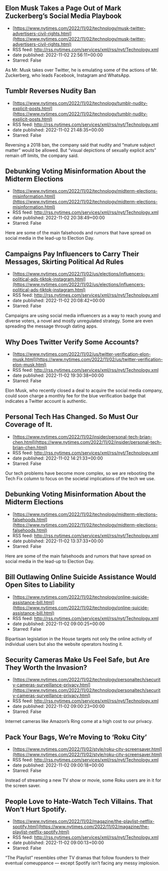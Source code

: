## Elon Musk Takes a Page Out of Mark Zuckerberg’s Social Media Playbook
 - [https://www.nytimes.com/2022/11/02/technology/musk-twitter-advertisers-civil-rights.html](https://www.nytimes.com/2022/11/02/technology/musk-twitter-advertisers-civil-rights.html)
 - RSS feed: http://rss.nytimes.com/services/xml/rss/nyt/Technology.xml
 - date published: 2022-11-02 22:56:11+00:00
 - Starred: False

As Mr. Musk takes over Twitter, he is emulating some of the actions of Mr. Zuckerberg, who leads Facebook, Instagram and WhatsApp.

## Tumblr Reverses Nudity Ban
 - [https://www.nytimes.com/2022/11/02/technology/tumblr-nudity-explicit-posts.html](https://www.nytimes.com/2022/11/02/technology/tumblr-nudity-explicit-posts.html)
 - RSS feed: http://rss.nytimes.com/services/xml/rss/nyt/Technology.xml
 - date published: 2022-11-02 21:48:35+00:00
 - Starred: False

Reversing a 2018 ban, the company said that nudity and “mature subject matter” would be allowed. But “visual depictions of sexually explicit acts” remain off limits, the company said.

## Debunking Voting Misinformation About the Midterm Elections
 - [https://www.nytimes.com/2022/11/02/technology/midterm-elections-misinformation.html](https://www.nytimes.com/2022/11/02/technology/midterm-elections-misinformation.html)
 - RSS feed: http://rss.nytimes.com/services/xml/rss/nyt/Technology.xml
 - date published: 2022-11-02 20:38:49+00:00
 - Starred: False

Here are some of the main falsehoods and rumors that have spread on social media in the lead-up to Election Day.

## Campaigns Pay Influencers to Carry Their Messages, Skirting Political Ad Rules
 - [https://www.nytimes.com/2022/11/02/us/elections/influencers-political-ads-tiktok-instagram.html](https://www.nytimes.com/2022/11/02/us/elections/influencers-political-ads-tiktok-instagram.html)
 - RSS feed: http://rss.nytimes.com/services/xml/rss/nyt/Technology.xml
 - date published: 2022-11-02 20:08:42+00:00
 - Starred: False

Campaigns are using social media influencers as a way to reach young and diverse voters, a novel and mostly unregulated strategy. Some are even spreading the message through dating apps.

## Why Does Twitter Verify Some Accounts?
 - [https://www.nytimes.com/2022/11/02/us/twitter-verification-elon-musk.html](https://www.nytimes.com/2022/11/02/us/twitter-verification-elon-musk.html)
 - RSS feed: http://rss.nytimes.com/services/xml/rss/nyt/Technology.xml
 - date published: 2022-11-02 19:30:38+00:00
 - Starred: False

Elon Musk, who recently closed a deal to acquire the social media company, could soon charge a monthly fee for the blue verification badge that indicates a Twitter account is authentic.

## Personal Tech Has Changed. So Must Our Coverage of It.
 - [https://www.nytimes.com/2022/11/02/insider/personal-tech-brian-chen.html](https://www.nytimes.com/2022/11/02/insider/personal-tech-brian-chen.html)
 - RSS feed: http://rss.nytimes.com/services/xml/rss/nyt/Technology.xml
 - date published: 2022-11-02 14:21:33+00:00
 - Starred: False

Our tech problems have become more complex, so we are rebooting the Tech Fix column to focus on the societal implications of the tech we use.

## Debunking Voting Misinformation About the Midterm Elections
 - [https://www.nytimes.com/2022/11/02/technology/midterm-elections-falsehoods.html](https://www.nytimes.com/2022/11/02/technology/midterm-elections-falsehoods.html)
 - RSS feed: http://rss.nytimes.com/services/xml/rss/nyt/Technology.xml
 - date published: 2022-11-02 13:37:33+00:00
 - Starred: False

Here are some of the main falsehoods and rumors that have spread on social media in the lead-up to Election Day.

## Bill Outlawing Online Suicide Assistance Would Open Sites to Liability
 - [https://www.nytimes.com/2022/11/02/technology/online-suicide-assistance-bill.html](https://www.nytimes.com/2022/11/02/technology/online-suicide-assistance-bill.html)
 - RSS feed: http://rss.nytimes.com/services/xml/rss/nyt/Technology.xml
 - date published: 2022-11-02 09:00:25+00:00
 - Starred: False

Bipartisan legislation in the House targets not only the online activity of individual users but also the website operators hosting it.

## Security Cameras Make Us Feel Safe, but Are They Worth the Invasion?
 - [https://www.nytimes.com/2022/11/02/technology/personaltech/security-cameras-surveillance-privacy.html](https://www.nytimes.com/2022/11/02/technology/personaltech/security-cameras-surveillance-privacy.html)
 - RSS feed: http://rss.nytimes.com/services/xml/rss/nyt/Technology.xml
 - date published: 2022-11-02 09:00:23+00:00
 - Starred: False

Internet cameras like Amazon’s Ring come at a high cost to our privacy.

## Pack Your Bags, We’re Moving to ‘Roku City’
 - [https://www.nytimes.com/2022/11/02/style/roku-city-screensaver.html](https://www.nytimes.com/2022/11/02/style/roku-city-screensaver.html)
 - RSS feed: http://rss.nytimes.com/services/xml/rss/nyt/Technology.xml
 - date published: 2022-11-02 09:00:18+00:00
 - Starred: False

Instead of streaming a new TV show or movie, some Roku users are in it for the screen saver.

## People Love to Hate-Watch Tech Villains. That Won’t Hurt Spotify.
 - [https://www.nytimes.com/2022/11/02/magazine/the-playlist-netflix-spotify.html](https://www.nytimes.com/2022/11/02/magazine/the-playlist-netflix-spotify.html)
 - RSS feed: http://rss.nytimes.com/services/xml/rss/nyt/Technology.xml
 - date published: 2022-11-02 09:00:13+00:00
 - Starred: False

“The Playlist” resembles other TV dramas that follow founders to their eventual comeuppance — except Spotify isn’t facing any messy implosion.
